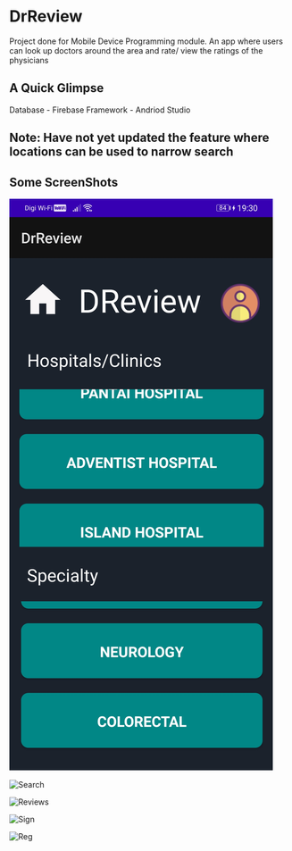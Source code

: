 # DrReview
Project done for Mobile Device Programming module. An app where users can look up doctors around the area and rate/ view the ratings of the physicians

## A Quick Glimpse

Database - Firebase
Framework - Andriod Studio

Note: Have not yet updated the feature where locations can be used to narrow search
---
## Some ScreenShots

![Main](Screenshots/Screenshot_20211214_193053_com.example.drreview.jpg)

![Search](Screenshot_20211214_193320_com.example.drreview.jpg)

![Reviews](Screenshot_20211214_193610_com.example.drreview.jpg)

![Sign](Screenshot_20211214_193422_com.example.drreview.jpg)

![Reg](Screenshot_20211214_193814_com.example.drreview.jpg)
